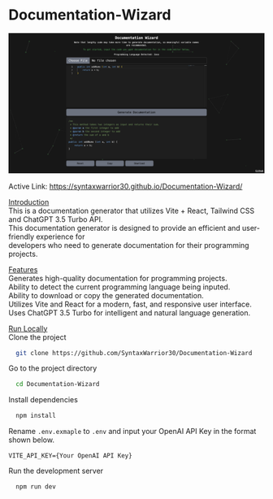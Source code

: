 # Documentation-Wizard

<img alt="DocWizardScreenshot" src="public/DocWizardScreenShot.png">


Active Link: https://syntaxwarrior30.github.io/Documentation-Wizard/


<ins>Introduction</ins> </br>
This is a documentation generator that utilizes Vite + React, Tailwind CSS and ChatGPT 3.5 Turbo API. </br>
This documentation generator is designed to provide an efficient and user-friendly experience for </br>
developers who need to generate documentation for their programming projects.

<ins>Features</ins> </br>
Generates high-quality documentation for programming projects. </br>
Ability to detect the current programming language being inputed. </br>
Ability to download or copy the generated documentation. </br>
Utilizes Vite and React for a modern, fast, and responsive user interface. </br>
Uses ChatGPT 3.5 Turbo for intelligent and natural language generation. </br>

<ins>Run Locally</ins> </br>
Clone the project
```bash
  git clone https://github.com/SyntaxWarrior30/Documentation-Wizard
```
Go to the project directory
```bash
  cd Documentation-Wizard
```
Install dependencies
```bash
  npm install
```
Rename `.env.exmaple` to `.env` and input your OpenAI API Key in the format shown below. </br>
```
VITE_API_KEY={Your OpenAI API Key}
```
Run the development server
```bash
  npm run dev
```

